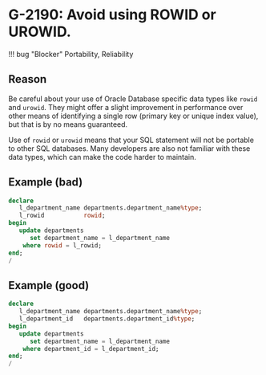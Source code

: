 # G-2190: Avoid using ROWID or UROWID. 

!!! bug "Blocker"
    Portability, Reliability

## Reason

Be careful about your use of Oracle Database specific data types like `rowid` and `urowid`. They might offer a slight improvement in performance over other means of identifying a single row (primary key or unique index value), but that is by no means guaranteed. 

Use of `rowid` or `urowid` means that your SQL statement will not be portable to other SQL databases. Many developers are also not familiar with these data types, which can make the code harder to maintain. 

## Example (bad)

``` sql
declare
   l_department_name departments.department_name%type;
   l_rowid           rowid;
begin
   update departments
      set department_name = l_department_name
    where rowid = l_rowid;
end;
/
```

## Example (good)

``` sql
declare
   l_department_name departments.department_name%type;
   l_department_id   departments.department_id%type;
begin
   update departments
      set department_name = l_department_name
    where department_id = l_department_id;
end;
/
```